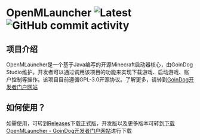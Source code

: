 # OpenMLauncher ![Latest](https://img.shields.io/badge/Latest_Version-1.0.0.3912-green) ![GitHub commit activity](https://img.shields.io/github/commit-activity/t/Richard-Gates/OpenMLauncher)
## 项目介绍
OpenMLauncher是一个基于Java编写的开源Minecraft启动器核心，由GoinDog Studio维护。开发者可以通过调用该项目的功能来实现下载游戏、启动游戏、账户控制等操作。该项目目前遵循GPL-3.0开源协议。了解更多，请转到[GoinDog开发者门户网站](https://developers.goindog.cn/openmlauncher)
## 如何使用？
如需使用，可转到[Releases](https://github.com/SkeletalAunt477/OpenMLauncher/releases)下载正式版，开发版以及更多版本可转到[下载OpenMLauncher - GoinDog开发者门户网站](https://developers.goindog.cn/openmlauncher/download)进行下载